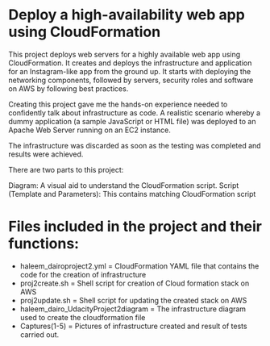 # Deploy a high-availability web app using CloudFormation

This project deploys web servers for a highly available web app using CloudFormation. It creates and deploys the infrastructure and application for an Instagram-like app from the ground up. It starts with deploying the networking components, followed by servers, security roles and software on AWS by following best practices.

Creating this project gave me the hands-on experience needed to confidently talk about infrastructure as code. A realistic scenario whereby a dummy application (a sample JavaScript or HTML file) was deployed to an Apache Web Server running on an EC2 instance.

The infrastructure was discarded as soon as the testing was completed and results were achieved.

There are two parts to this project:

Diagram: A visual aid to understand the CloudFormation script.
Script (Template and Parameters): This contains matching CloudFormation script

# Files included in the project and their functions:
- haleem_dairoproject2.yml = CloudFormation YAML file that contains the code for the creation of infrastructure
- proj2create.sh = Shell script for creation of Cloud formation stack on AWS
- proj2update.sh = Shell script for updating the created stack on AWS
- haleem_dairo_UdacityProject2diagram = The infrastructure diagram used to create the cloudformation file
- Captures(1-5) = Pictures of infrastructure created and result of tests carried out.